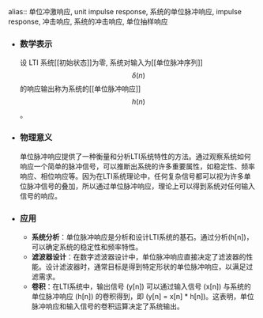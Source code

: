 alias:: 单位冲激响应, unit impulse response, 系统的单位脉冲响应, impulse response, 冲击响应, 系统的冲击响应, 单位抽样响应

- ### 数学表示
  设 LTI 系统[[初始状态]]为零, 系统对输入为[[单位脉冲序列]] $$\delta(n)$$ 的响应输出称为系统的[[单位脉冲响应]] $$h(n)$$ 。
- ### 物理意义
  单位脉冲响应提供了一种衡量和分析LTI系统特性的方法。通过观察系统如何响应一个简单的脉冲信号，可以推断出系统的许多重要属性，如稳定性、频率响应、相位响应等。因为在LTI系统理论中，任何复杂信号都可以视为许多单位脉冲信号的叠加，所以通过单位脉冲响应，理论上可以得到系统对任何输入信号的响应。
- ### 应用
	- **系统分析**：单位脉冲响应是分析和设计LTI系统的基石。通过分析\(h[n]\)，可以确定系统的稳定性和频率特性。
	- **滤波器设计**：在数字滤波器设计中，单位脉冲响应直接决定了滤波器的性能。设计滤波器时，通常目标是得到特定形状的单位脉冲响应，以满足过滤需求。
	- **卷积**：在LTI系统中，输出信号 \(y[n]\) 可以通过输入信号 \(x[n]\) 与系统的单位脉冲响应 \(h[n]\) 的卷积得到，即 \(y[n] = x[n] * h[n]\)。这表明，单位脉冲响应和输入信号的卷积运算决定了系统输出。